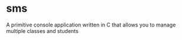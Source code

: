 # sms
A primitive console application written in C that allows you to manage multiple classes and students
